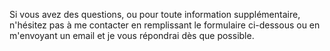 
Si vous avez des questions, ou pour toute information supplémentaire, n'hésitez pas à me contacter en remplissant le formulaire ci-dessous ou en m'envoyant un email et je vous répondrai dès que possible.
